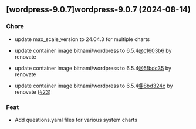 

## [wordpress-9.0.7]wordpress-9.0.7 (2024-08-14)

### Chore



- update max_scale_version to 24.04.3 for multiple charts

- update container image bitnami/wordpress to 6.5.4[@c1603b6](https://github.com/c1603b6) by renovate

- update container image bitnami/wordpress to 6.5.4[@5fbdc35](https://github.com/5fbdc35) by renovate

- update container image bitnami/wordpress to 6.5.4[@8bd324c](https://github.com/8bd324c) by renovate ([#23](https://github.com/truecharts/charts/issues/23))

### Feat



- Add questions.yaml files for various system charts